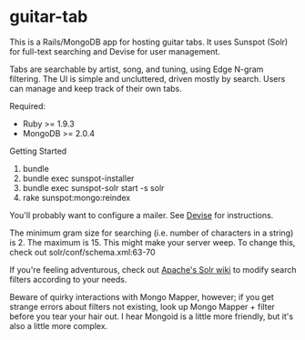 guitar-tab
==========

This is a Rails/MongoDB app for hosting guitar tabs.
It uses Sunspot (Solr) for full-text searching and Devise for user management.

Tabs are searchable by artist, song, and tuning, using Edge N-gram filtering.
The UI is simple and uncluttered, driven mostly by search. Users can manage
and keep track of their own tabs.


Required:
- Ruby >= 1.9.3
- MongoDB >= 2.0.4


Getting Started

1. bundle
2. bundle exec sunspot-installer
3. bundle exec sunspot-solr start -s solr
4. rake sunspot:mongo:reindex

You'll probably want to configure a mailer.
See <a href="https://github.com/plataformatec/devise">Devise</a> for instructions.

The minimum gram size for searching (i.e. number of characters in a string) is 2.
The maximum is 15. This might make your server weep. To change this, check out solr/conf/schema.xml:63-70

If you're feeling adventurous, check out <a href="https://wiki.apache.org/solr/AnalyzersTokenizersTokenFilters">Apache's Solr wiki</a>
to modify search filters according to your needs.

Beware of quirky interactions with Mongo Mapper, however; if you
get strange errors about filters not existing, look up Mongo Mapper + filter before you tear your hair out.
I hear Mongoid is a little more friendly, but it's also a little more complex.

